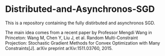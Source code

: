 # Distributed-and-Asynchronos-SGD


This is a repository containing the fully distirbuted and asynchronos SGD. 

The main idea comes from a recent paper by Professor Mengdi Wang in Princeton: 
  Wang M, Chen Y, Liu J, et al. Random Multi-Constraint Projection: Stochastic Gradient Methods for Convex Optimization with Many Constraints[J]. arXiv preprint arXiv:1511.03760, 2015.
